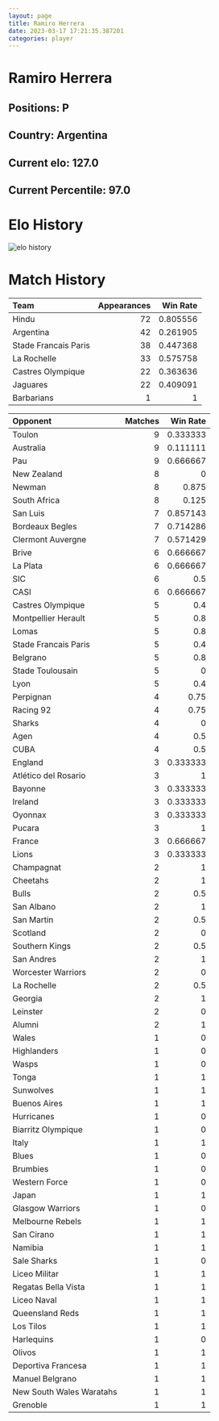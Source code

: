 ```yaml
---  
layout: page  
title: Ramiro Herrera  
date: 2023-03-17 17:21:35.387201  
categories: player  
---
```

# Ramiro Herrera

## Positions: P

## Country: Argentina

## Current elo: 127.0

## Current Percentile: 97.0

# Elo History


![elo history](history_RamiroHerrera.png)
# Match History


| Team                 |   Appearances |   Win Rate |
|:---------------------|--------------:|-----------:|
| Hindu                |            72 |   0.805556 |
| Argentina            |            42 |   0.261905 |
| Stade Francais Paris |            38 |   0.447368 |
| La Rochelle          |            33 |   0.575758 |
| Castres Olympique    |            22 |   0.363636 |
| Jaguares             |            22 |   0.409091 |
| Barbarians           |             1 |   1        |

| Opponent                 |   Matches |   Win Rate |
|:-------------------------|----------:|-----------:|
| Toulon                   |         9 |   0.333333 |
| Australia                |         9 |   0.111111 |
| Pau                      |         9 |   0.666667 |
| New Zealand              |         8 |   0        |
| Newman                   |         8 |   0.875    |
| South Africa             |         8 |   0.125    |
| San Luis                 |         7 |   0.857143 |
| Bordeaux Begles          |         7 |   0.714286 |
| Clermont Auvergne        |         7 |   0.571429 |
| Brive                    |         6 |   0.666667 |
| La Plata                 |         6 |   0.666667 |
| SIC                      |         6 |   0.5      |
| CASI                     |         6 |   0.666667 |
| Castres Olympique        |         5 |   0.4      |
| Montpellier Herault      |         5 |   0.8      |
| Lomas                    |         5 |   0.8      |
| Stade Francais Paris     |         5 |   0.4      |
| Belgrano                 |         5 |   0.8      |
| Stade Toulousain         |         5 |   0        |
| Lyon                     |         5 |   0.4      |
| Perpignan                |         4 |   0.75     |
| Racing 92                |         4 |   0.75     |
| Sharks                   |         4 |   0        |
| Agen                     |         4 |   0.5      |
| CUBA                     |         4 |   0.5      |
| England                  |         3 |   0.333333 |
| Atlético del Rosario     |         3 |   1        |
| Bayonne                  |         3 |   0.333333 |
| Ireland                  |         3 |   0.333333 |
| Oyonnax                  |         3 |   0.333333 |
| Pucara                   |         3 |   1        |
| France                   |         3 |   0.666667 |
| Lions                    |         3 |   0.333333 |
| Champagnat               |         2 |   1        |
| Cheetahs                 |         2 |   1        |
| Bulls                    |         2 |   0.5      |
| San Albano               |         2 |   1        |
| San Martin               |         2 |   0.5      |
| Scotland                 |         2 |   0        |
| Southern Kings           |         2 |   0.5      |
| San Andres               |         2 |   1        |
| Worcester Warriors       |         2 |   0        |
| La Rochelle              |         2 |   0.5      |
| Georgia                  |         2 |   1        |
| Leinster                 |         2 |   0        |
| Alumni                   |         2 |   1        |
| Wales                    |         1 |   0        |
| Highlanders              |         1 |   0        |
| Wasps                    |         1 |   0        |
| Tonga                    |         1 |   1        |
| Sunwolves                |         1 |   1        |
| Buenos Aires             |         1 |   1        |
| Hurricanes               |         1 |   0        |
| Biarritz Olympique       |         1 |   0        |
| Italy                    |         1 |   1        |
| Blues                    |         1 |   0        |
| Brumbies                 |         1 |   0        |
| Western Force            |         1 |   0        |
| Japan                    |         1 |   1        |
| Glasgow Warriors         |         1 |   0        |
| Melbourne Rebels         |         1 |   1        |
| San Cirano               |         1 |   1        |
| Namibia                  |         1 |   1        |
| Sale Sharks              |         1 |   0        |
| Liceo Militar            |         1 |   1        |
| Regatas Bella Vista      |         1 |   1        |
| Liceo Naval              |         1 |   1        |
| Queensland Reds          |         1 |   1        |
| Los Tilos                |         1 |   1        |
| Harlequins               |         1 |   0        |
| Olivos                   |         1 |   1        |
| Deportiva Francesa       |         1 |   1        |
| Manuel Belgrano          |         1 |   1        |
| New South Wales Waratahs |         1 |   1        |
| Grenoble                 |         1 |   1        |